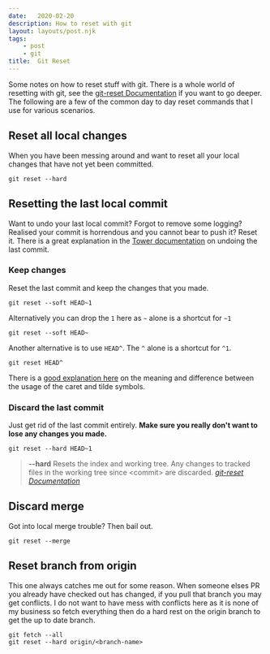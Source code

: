 ```yaml
---
date:   2020-02-20
description: How to reset with git
layout: layouts/post.njk
tags:
    - post
    - git
title:  Git Reset
---
```


Some notes on how to reset stuff with git. There is a whole world of resetting with git, see the [git-reset Documentation](https://git-scm.com/docs/git-reset) if you want to go deeper. The following are a few of the common day to day reset commands that I use for various scenarios.

## Reset all local changes

When you have been messing around and want to reset all your local changes that have not yet been committed.

```shell
git reset --hard
```

## Resetting the last local commit

Want to undo your last local commit? Forgot to remove some logging? Realised your commit is horrendous and you cannot bear to push it? Reset it. There is a great explanation in the [Tower documentation](https://www.git-tower.com/learn/git/faq/undo-last-commit) on undoing the last commit.

### Keep changes

Reset the last commit and keep the changes that you made.

```shell
git reset --soft HEAD~1
```

Alternatively you can drop the `1` here as `~` alone is a shortcut for `~1`

```shell
git reset --soft HEAD~
```

Another alternative is to use `HEAD^`. The `^` alone is a shortcut for `^1`.

```shell
git reset HEAD^
```

There is a [good explanation here](http://www.paulboxley.com/blog/2011/06/git-caret-and-tilde) on the meaning and difference between the usage of the caret and tilde symbols.

### Discard the last commit

Just get rid of the last commit entirely. **Make sure you really don't want to lose any changes you made.**

```shell
git reset --hard HEAD~1
```

> **--hard**
Resets the index and working tree. Any changes to tracked files in the working tree since &lt;commit&gt; are discarded.
<cite>[git-reset Documentation](https://git-scm.com/docs/git-reset#Documentation/git-reset.txt---hard)</cite>

## Discard merge

Got into local merge trouble? Then bail out.

```shell
git reset --merge
```

## Reset branch from origin

This one always catches me out for some reason. When someone elses PR you already have checked out has changed, if you pull that branch you may get conflicts. I do not want to have mess with conflicts here as it is none of my business so fetch everything then do a hard rest on the origin branch to get the up to date branch.

```shell
git fetch --all
git reset --hard origin/<branch-name>
```
